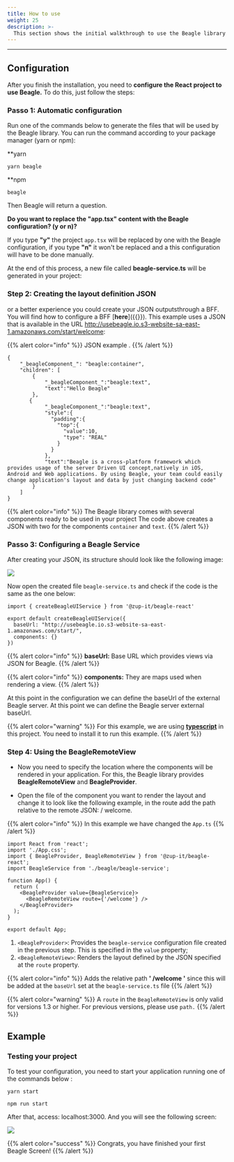 ```yaml
---
title: How to use
weight: 25
description: >-
  This section shows the initial walkthrough to use the Beagle library in React projects.
---
```


---

## **Configuration**

After you finish the installation, you need to **configure the React project to use Beagle.** To do this, just follow the steps:

### **Passo 1: Automatic configuration**

Run one of the commands below to generate the files that will be used by the Beagle library. You can run the command according to your package manager (yarn or npm):

**yarn
```text
yarn beagle
```

**npm
```text
beagle
```

Then Beagle will return a question.

**Do you want to replace the "app.tsx" content with the Beagle configuration? (y or n)?**

If you type **"y"** the project `app.tsx` will be replaced by one with the Beagle configuration, if you type **"n"** it won't be replaced and a this configuration will have to be done manually.

At the end of this process, a new file called **beagle-service.ts** will be generated in your project:

### Step 2: Creating the layout definition JSON

or a better experience you could create your JSON outputsthrough a BFF. You will find how to configure a BFF [**here**]({{<ref path = "/backend/get-started/creating-a-project-from-scratch" lang = "pt">}}). This example uses a JSON that is available in the URL http://usebeagle.io.s3-website-sa-east-1.amazonaws.com/start/welcome:

{{% alert color="info" %}}
JSON example .
{{% /alert %}}

```text
{
    "_beagleComponent_": "beagle:container",
    "children": [
        {
            "_beagleComponent_":"beagle:text",
            "text":"Hello Beagle"
        },
       {
            "_beagleComponent_":"beagle:text",
            "style":{
              "padding":{
                "top":{
                  "value":10,
                  "type": "REAL"
                }
              }
            },
            "text":"Beagle is a cross-platform framework which provides usage of the server Driven UI concept,natively in iOS, Android and Web applications. By using Beagle, your team could easily change application's layout and data by just changing backend code"
        }
    ]
}
```

{{% alert color="info" %}}
The Beagle library comes with several components ready to be used in your project
The code above creates a JSON with two for the components `container` and `text`.
{{% /alert %}}

### Passo 3: Configuring a Beagle Service

After creating your JSON, its structure should look like the following image:

![](/shared/image%20%2863%29.png)

Now open the created file `beagle-service.ts` and check if the code is the same as the one below:

```text
import { createBeagleUIService } from '@zup-it/beagle-react'

export default createBeagleUIService({
  baseUrl: "http://usebeagle.io.s3-website-sa-east-1.amazonaws.com/start/",
  components: {}
})
```

{{% alert color="info" %}}
**baseUrl:** Base URL which provides views via JSON for Beagle.
{{% /alert %}}

{{% alert color="info" %}}
**components:** They are maps used when rendering a view.
{{% /alert %}}

At this point in the configuration we can define the baseUrl of the external Beagle server.
At this point we can define the Beagle server external baseUrl.

{{% alert color="warning" %}}
For this example, we are using [**typescript**](https://www.typescriptlang.org/) in this project. You need to install it to run this example.
{{% /alert %}}

### Step 4: Using the BeagleRemoteView

* Now you need to specify the location where the components will be rendered in your application. For this, the Beagle library provides **BeagleRemoteView** and **BeagleProvider**. 

* Open the file of the component you want to render the layout and change it to look like the following example, in the route add the path relative to the remote JSON: / welcome.

{{% alert color="info" %}}
In this example we have changed the `App.ts`
{{% /alert %}}

```text
import React from 'react';
import './App.css';
import { BeagleProvider, BeagleRemoteView } from '@zup-it/beagle-react';
import BeagleService from './beagle/beagle-service';

function App() {
  return (
    <BeagleProvider value={BeagleService}>
      <BeagleRemoteView route={'/welcome'} />
    </BeagleProvider>
  );
}

export default App;
```

1. `<BeagleProvider>`: Provides the `beagle-service` configuration file created in the previous step. This is specified in the `value` property;
2. `<BeagleRemoteView>`: Renders the layout defined by the JSON specified at the `route` property.

{{% alert color="info" %}}
Adds the relative path **' /welcome '** since this will be added at the `baseUrl` set at the `beagle-service.ts` file
{{% /alert %}}

{{% alert color="warning" %}}
A `route` in the `BeagleRemoteView` is only valid for versions 1.3 or higher. For previous versions, please use `path.`
{{% /alert %}}

## Example

### Testing your project

To test your configuration, you need to start your application running one of the commands below :

```text
yarn start
```

```text
npm run start
```

After that, access: localhost:3000. And you will see the following screen:

![](/shared/image%20%2895%29.png)

{{% alert color="success" %}}
Congrats, you have finished your first Beagle Screen!
{{% /alert %}}
